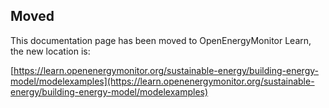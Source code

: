 ## Moved

This documentation page has been moved to OpenEnergyMonitor Learn, the new location is:

[https://learn.openenergymonitor.org/sustainable-energy/building-energy-model/modelexamples](https://learn.openenergymonitor.org/sustainable-energy/building-energy-model/modelexamples)
